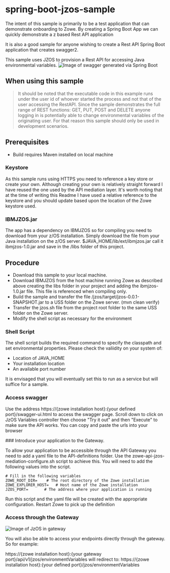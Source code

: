 # spring-boot-jzos-sample

The intent of this sample is primarily to be a test application that can demonstrate onboarding to Zowe. By creating a Spring Boot App we can quickly demonstrate a z based Rest API application 

It is also a good sample for anyone wishing to create a Rest API Spring Boot application that creates swagger2.

This sample uses JZOS to provision a Rest API for accessing Java environmental variables. 
![Image of swagger generated via Spring Boot](./images/Screenshot.png) 


## When using this sample
> It should be noted that the executable code in this example runs under the user id of whoever started the process and not that of the user accessing the RestAPI. Since the sample demonstrates the full range of REST functions: GET, PUT, POST and DELETE anyone logging in is potentially able to change environmental variables of the originating user. For that reason this sample should only be used in development scenarios.

## Prerequisites 

* Build requires Maven installed on local machine

### Keystore
As this sample runs using HTTPS you need to reference a key store or create your own. Although creating your own is relatively straight forward I have reused the one used by the API mediation layer. It's worth noting that at the time of writing this Readme I have used a relative reference to the keystore and you should update based upon the location of the Zowe keystore used. 
  
  
### IBMJZOS.jar
The app has a dependency on IBMJZOS so for compiling you need to download from your z/OS installation. Simply download the file from your Java installation on the z/OS server. $JAVA_HOME/lib/ext/ibmjzos.jar call it ibmjzos-1.0.jar and save in the /libs folder of this project.  

## Procedure

* Download this sample to your local machine. 
* Download IBMJZOS from the host machine running Zowe as described above creating the libs folder in your project and adding the ibmjzos-1.0.jar file. This file is referenced when compiling only.
* Build the sample and transfer the file /jzos/target/jzos-0.0.1-SNAPSHOT.jar to a USS folder on the Zowe server. (mvn clean verify)
* Transfer the jzos.sh file from the project root folder to the same USS folder on the Zowe server.
* Modify the shell script as necessary for the environment

### Shell Script

The shell script builds the required command to specify the classpath and set environmental properties. Please check the valiidity on your system of:
* Location of JAVA_HOME
* Your installation location
* An available port number

It is envisaged that you will eventually set this to run as a service but will suffice for a sample. 
 
### Access swagger

Use the address https://{zowe installation host}:{your defined port}/swagger-ui.html to access the swagger page. Scroll down to click on JzOS Variables controller then choose "Try it out" and then "Execute" to make sure the API works. You can copy and paste the urls into your browser

### Introduce your application to the Gateway. 

To allow your application to be accessible through the API Gateway you need to add a yaml file to the API-definitions folder. Use the zowe-api-jzos-mediation-configure.sh script to achieve this. You will need to add the following values into the script.

```
# Fill in the following variables
ZOWE_ROOT_DIR=    # The root directory of the Zowe installation
ZOWE_EXPLORER_HOST=   # Host name of the Zowe installation
JZOS_PORT=       # The address where your application is running 
```

Run this script and the yaml file will be created with the appropriate configuration. Restart Zowe to pick up the definition 

### Access through the Gateway

![Image of JzOS in gateway](./images/gateway.png) 

You will also be able to access your endpoints directly through the gateway. So for example:

https://{zowe installation host}:{your gateway port}/api/v1/jzos/environmentVariables
will redirect to:
https://{zowe installation host}:{your defined port}/jzos/environmentVariables

